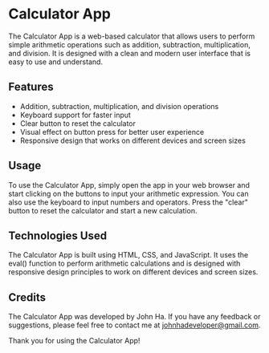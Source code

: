 <h1>Calculator App</h1>

<p>The Calculator App is a web-based calculator that allows users to perform simple arithmetic operations such as addition, subtraction, multiplication, and division. It is designed with a clean and modern user interface that is easy to use and understand.</p>

<h2>Features</h2>
<ul>
  <li>Addition, subtraction, multiplication, and division operations</li>
  <li>Keyboard support for faster input</li>
  <li>Clear button to reset the calculator</li>
  <li>Visual effect on button press for better user experience</li>
  <li>Responsive design that works on different devices and screen sizes</li>
</ul>

<h2>Usage</h2>
<p>To use the Calculator App, simply open the app in your web browser and start clicking on the buttons to input your arithmetic expression. You can also use the keyboard to input numbers and operators. Press the "clear" button to reset the calculator and start a new calculation.</p>

<h2>Technologies Used</h2>
<p>The Calculator App is built using HTML, CSS, and JavaScript. It uses the eval() function to perform arithmetic calculations and is designed with responsive design principles to work on different devices and screen sizes.</p>

<h2>Credits</h2>
<p>The Calculator App was developed by John Ha. If you have any feedback or suggestions, please feel free to contact me at <a href="mailto:johnhadeveloper@gmail.com">johnhadeveloper@gmail.com</a>.</p>

<p>Thank you for using the Calculator App!</p>
